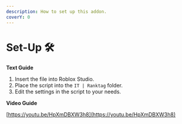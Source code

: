 ```yaml
---
description: How to set up this addon.
coverY: 0
---
```


# Set-Up 🛠

**Text Guide**

1. Insert the file into Roblox Studio.
2. Place the script into the `IT | Ranktag` folder.
3. Edit the settings in the script to your needs.

**Video Guide**

[https://youtu.be/HpXmDBXW3h8](https://youtu.be/HpXmDBXW3h8)
